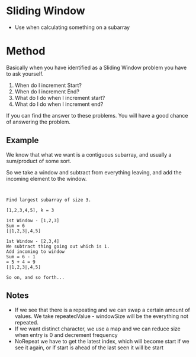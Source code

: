 # Sliding Window
- Use when calculating something on a subarray

# Method
Basically when you have identified as a Sliding Window problem you have to ask yourself.
1. When do I increment Start?
2. When do I increment End?
3. What do I do when I increment start?
4. What do I do when I increment end?

If you can find the answer to these problems. You will have a good chance of answering the problem.

## Example
We know that what we want is a contiguous subarray, and usually a sum/product of some sort.

So we take a window and subtract from everything leaving, and add the incoming element to the window.

```


Find largest subarray of size 3.

[1,2,3,4,5], k = 3

1st Window - [1,2,3]
Sum = 6
[|1,2,3|,4,5]

1st Window - [2,3,4]
We subtract thing going out which is 1.
Add incoming to window
Sum = 6 - 1
= 5 + 4 = 9
[|1,2,3|,4,5]

So on, and so forth...

```

## Notes
- If we see that there is a repeating and we can swap a certain amount of values. We take repeatedValue - windowSize will be the everything not repeated.
- If we want distinct character, we use a map and we can reduce size when entry is 0 and decrement frequency
- NoRepeat we have to get the latest index, which will become start if we see it again, or if start is ahead of the last seen it will be start
